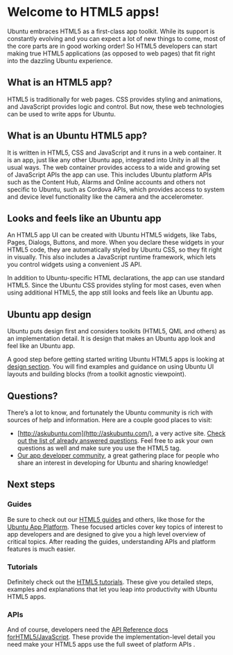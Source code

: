 
# Welcome to HTML5 apps!

Ubuntu embraces HTML5 as a first-class app toolkit. While its support is
constantly evolving and you can expect a lot of new things to come, most of
the core parts are in good working order! So HTML5 developers can start making
true HTML5 applications (as opposed to web pages) that fit right into the
dazzling Ubuntu experience.

## What is an HTML5 app?

HTML5 is traditionally for web pages. CSS provides styling and animations, and
JavaScript provides logic and control. But now, these web technologies can be
used to write apps for Ubuntu.

## What is an Ubuntu HTML5 app?

It is written in HTML5, CSS and JavaScript and it runs in a web container. It
is an app, just like any other Ubuntu app, integrated into Unity in all the
usual ways. The web container provides access to a wide and growing set of
JavaScript APIs the app can use. This includes Ubuntu platform APIs such as
the Content Hub, Alarms and Online accounts and others not specific to Ubuntu,
such as Cordova APIs, which provides access to system and device level
functionality like the camera and the accelerometer.

## Looks and feels like an Ubuntu app

An HTML5 app UI can be created with Ubuntu HTML5 widgets, like Tabs, Pages,
Dialogs, Buttons, and more. When you declare these widgets in your HTML5 code,
they are automatically styled by Ubuntu CSS, so they fit right in visually.
This also includes a JavaScript runtime framework, which lets you control
widgets using a convenient JS API.

In addition to Ubuntu-specific HTML declarations, the app can use standard
HTML5. Since the Ubuntu CSS provides styling for most cases, even when using
additional HTML5, the app still looks and feels like an Ubuntu app.

## Ubuntu app design

Ubuntu puts design first and considers toolkits (HTML5, QML and others) as an
implementation detail. It is design that makes an Ubuntu app look and feel
like an Ubuntu app.

A good step before getting started writing Ubuntu HTML5 apps is looking at
[design section](../design/index.md). You will find examples and
guidance on using Ubuntu UI layouts and building blocks (from a toolkit
agnostic viewpoint).

## Questions?

There’s a lot to know, and fortunately the Ubuntu community is rich with
sources of help and information. Here are a couple good places to visit:

  * [http://askubuntu.com](http://askubuntu.com/), a very active site. [Check out the list of already answered questions](http://askubuntu.com/questions/tagged/html5). Feel free to ask your own questions as well and make sure you use the HTML5 tag.
  * [Our app developer community](http://community.ubuntu.com/), a great gathering place for people who share an interest in developing for Ubuntu and sharing knowledge!

## Next steps

### Guides

Be sure to check out our [HTML5 guides](guides-index.html) and
others, like those for the [Ubuntu App Platform](../../platform/guides/index.md).
These focused articles cover key topics of interest to app developers and are
designed to give you a high level overview of critical topics. After reading
the guides, understanding APIs and platform features is much easier.

### Tutorials

Definitely check out the [HTML5 tutorials](tutorials-index.html).
These give you detailed steps, examples and explanations that let you leap
into productivity with Ubuntu HTML5 apps.

### APIs

And of course, developers need the [API Reference docs forHTML5/JavaScript](api.md). These provide the
implementation-level detail you need make your HTML5 apps use the full sweet
of platform APIs .
